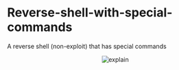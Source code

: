 # Reverse-shell-with-special-commands

A reverse shell (non-exploit) that has special commands

<p align="center"><img src="[https://github-readme-stats.vercel.app/api/top-langs?username=FrameRoot&show_icons=true&locale=en&layout=compact](https://resources.infosecinstitute.com/wp-content/uploads/2020/10/ICMP-ReverseShell11042014.gif)" alt="explain" /></p>
